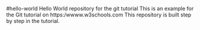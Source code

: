 #hello-world
Hello World repository for the git  tutorial 
This is an example for the Git tutorial on https:/wwww.w3schools.com
This repository is built step by step in  the tutorial.